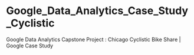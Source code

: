# Google_Data_Analytics_Case_Study_Cyclistic
Google Data Analytics Capstone Project : Chicago Cyclistic Bike Share | Google Case Study
